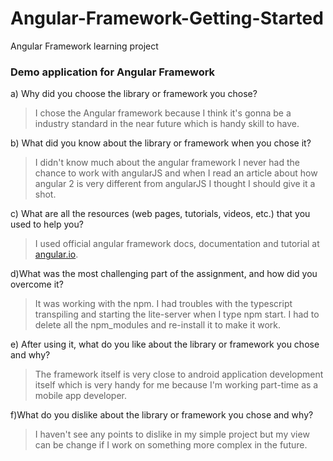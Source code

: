 # Angular-Framework-Getting-Started
Angular Framework learning project

### Demo application for Angular Framework


a) Why did you choose the library or framework you chose?
>I chose the Angular framework because I think it's gonna be a industry standard in the near future which is handy skill to have.

b) What did you know about the library or framework when you chose it?
>I didn't know much about the angular framework I never had the chance to work with angularJS and when I read an article about how angular 2 is very different from angularJS I thought I should give it a shot.

c) What are all the resources (web pages, tutorials, videos, etc.) that you used to help you?
> I used official angular framework docs, documentation and tutorial at [angular.io](http://angular.io).

d)What was the most challenging part of the assignment, and how did you overcome it?
> It was working with the npm. I had troubles with the typescript transpiling and starting the lite-server when I type npm start. I had to delete all the npm_modules and re-install it to make it work.

e) After using it, what do you like about the library or framework you chose and why?

>The framework itself is very close to android application development itself which is very handy for me because I'm working part-time as a mobile app developer.

f)What do you dislike about the library or framework you chose and why?
>I haven't see any points to dislike in my simple project but my view can be change if I work on something more complex in the future.

